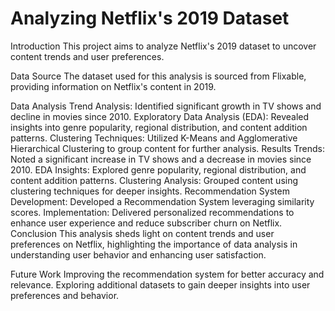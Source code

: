 # Analyzing Netflix's 2019 Dataset
Introduction
This project aims to analyze Netflix's 2019 dataset to uncover content trends and user preferences.

Data Source
The dataset used for this analysis is sourced from Flixable, providing information on Netflix's content in 2019.

Data Analysis
Trend Analysis:
Identified significant growth in TV shows and decline in movies since 2010.
Exploratory Data Analysis (EDA):
Revealed insights into genre popularity, regional distribution, and content addition patterns.
Clustering Techniques:
Utilized K-Means and Agglomerative Hierarchical Clustering to group content for further analysis.
Results
Trends:
Noted a significant increase in TV shows and a decrease in movies since 2010.
EDA Insights:
Explored genre popularity, regional distribution, and content addition patterns.
Clustering Analysis:
Grouped content using clustering techniques for deeper insights.
Recommendation System
Development:
Developed a Recommendation System leveraging similarity scores.
Implementation:
Delivered personalized recommendations to enhance user experience and reduce subscriber churn on Netflix.
Conclusion
This analysis sheds light on content trends and user preferences on Netflix, highlighting the importance of data analysis in understanding user behavior and enhancing user satisfaction.

Future Work
Improving the recommendation system for better accuracy and relevance.
Exploring additional datasets to gain deeper insights into user preferences and behavior.
